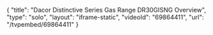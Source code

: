 {
    "title": "Dacor Distinctive Series Gas Range DR30GISNG Overview",
    "type": "solo",
    "layout": "iframe-static",
    "videoId": "69864411",
    "url": "\/tvpembed\/69864411"
}